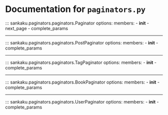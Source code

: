 # Documentation for `paginators.py`

::: sankaku.paginators.paginators.Paginator
    options:
      members:
        - __init__
        - next_page
        - complete_params

---

::: sankaku.paginators.paginators.PostPaginator
    options:
      members:
        - __init__
        - complete_params

---

::: sankaku.paginators.paginators.TagPaginator
    options:
      members:
        - __init__
        - complete_params

---

::: sankaku.paginators.paginators.BookPaginator
    options:
      members:
        - __init__
        - complete_params

---

::: sankaku.paginators.paginators.UserPaginator
    options:
      members:
        - __init__
        - complete_params
